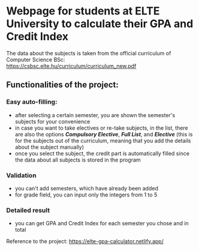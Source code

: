 # Webpage for students at ELTE University to calculate their GPA and Credit Index 

The data about the subjects is taken from the official curriculum of Computer Science BSc: https://csbsc.elte.hu/curriculum/curriculum_new.pdf

## Functionalities of the project: 
### Easy auto-filling:
- after selecting a certain semester, you are shown the semester's subjects for your convenience
- in case you want to take electives or re-take subjects, in the list, there are also the options **_Compulsory Elective_**, **_Full List_**, and **_Elective_** (this is for the subjects out of the curriculum, meaning that you add the details about the subject manually)
- once you select the subject, the credit part is automatically filled since the data about all subjects is stored in the program

### Validation
- you can't add semesters, which have already been added
- for grade field, you can input only the integers from 1 to 5

### Detailed result
- you can get GPA and Credit Index for each semester you chose and in total


Reference to the project: https://elte-gpa-calculator.netlify.app/
